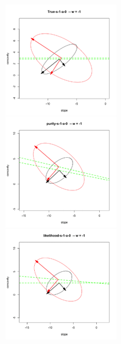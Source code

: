 

<img src="https://github.com/sakuramomo1005/actionpoints/blob/master/FDA_aug20/purity_vs_likelihood/ellipse/file2/true_s1_0.gif" width="300"/> <img src="https://github.com/sakuramomo1005/actionpoints/blob/master/FDA_aug20/purity_vs_likelihood/ellipse/file2/pur_s1_0.gif" width="300"/> <img src="https://github.com/sakuramomo1005/actionpoints/blob/master/FDA_aug20/purity_vs_likelihood/ellipse/file2/like_s1_0.gif" width="300"/> 
  
